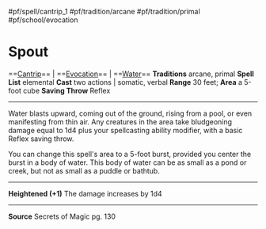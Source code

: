 #pf/spell/cantrip_1 #pf/tradition/arcane #pf/tradition/primal #pf/school/evocation
# Spout
==[Cantrip](../../../Traits/Cantrip.md)== | ==[Evocation](../../../Traits/Evocation.md)== | ==[Water](../../../Traits/Water.md)==
**Traditions** arcane, primal
**Spell List** elemental
**Cast** two actions | somatic, verbal
**Range** 30 feet; **Area** a 5-foot cube
**Saving Throw** Reflex

---
Water blasts upward, coming out of the ground, rising from a pool, or even manifesting from thin air. Any creatures in the area take bludgeoning damage equal to 1d4 plus your spellcasting ability modifier, with a basic Reflex saving throw.

You can change this spell's area to a 5-foot burst, provided you center the burst in a body of water. This body of water can be as small as a pond or creek, but not as small as a puddle or bathtub.

---
**Heightened (+1)** The damage increases by 1d4

---
**Source** Secrets of Magic pg. 130